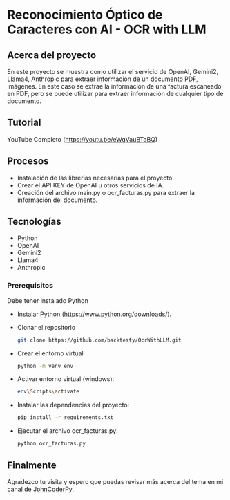 # Reconocimiento Óptico de Caracteres con AI - OCR with LLM

<!-- ABOUT THE PROJECT -->
## Acerca del proyecto

En este proyecto se muestra como utilizar el servicio de OpenAI, Gemini2, Llama4, Anthropic para extraer información de un documento PDF, imágenes. En este caso se extrae la información de una factura escaneado en PDF, pero se puede utilizar para extraer información de cualquier tipo de documento.

## Tutorial
YouTube Completo (<a href="https://youtu.be/eWqVauBTaBQ">https://youtu.be/eWqVauBTaBQ</a>)

## Procesos 

* Instalación de las librerías necesarias para el proyecto.
* Crear el API KEY de OpenAI u otros servicios de IA. 
* Creación del archivo main.py o ocr_facturas.py para extraer la información del documento.


<!-- GETTING STARTED -->
## Tecnologías

* Python
* OpenAI
* Gemini2
* Llama4
* Anthropic


### Prerequisitos

Debe tener instalado Python
* Instalar Python (<a href="https://www.python.org/downloads/">https://www.python.org/downloads/</a>).

* Clonar el repositorio
  ```sh
  git clone https://github.com/backtesty/OcrWithLLM.git
  ```

* Crear el entorno virtual
  ```sh
  python -m venv env
  ```
* Activar entorno virtual (windows):
  ```sh
  env\Scripts\activate
  ```
* Instalar las dependencias del proyecto:
  ```sh
  pip install -r requirements.txt
  ```
* Ejecutar el archivo ocr_facturas.py:
  ```sh
  python ocr_facturas.py
  ```

## Finalmente

Agradezco tu visita y espero que puedas revisar más acerca del tema en mi canal de <a href="https://www.youtube.com/channel/UCxGqlLmQXjFjkrnSRLa7B7g">JohnCoderPy</a>.
